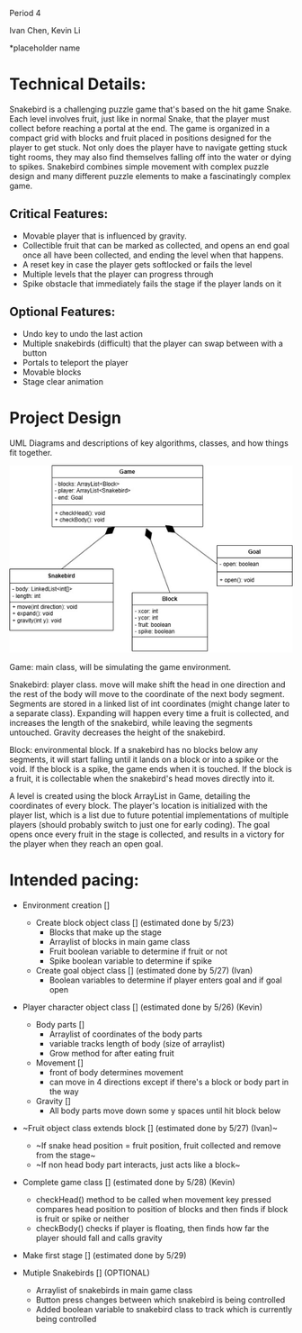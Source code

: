 Period 4

Ivan Chen, Kevin Li

*placeholder name

# Technical Details:

Snakebird is a challenging puzzle game that's based on the hit game Snake. Each level involves fruit, just like in normal Snake, that the player must collect before reaching a portal at the end. The game is organized in a compact grid with blocks and fruit placed in positions designed for the player to get stuck. Not only does the player have to navigate getting stuck tight rooms, they may also find themselves falling off into the water or dying to spikes. Snakebird combines simple movement with complex puzzle design and many different puzzle elements to make a fascinatingly complex game.

## Critical Features:
- Movable player that is influenced by gravity.
- Collectible fruit that can be marked as collected, and opens an end goal once all have been collected, and ending the level when that happens.
- A reset key in case the player gets softlocked or fails the level
- Multiple levels that the player can progress through
- Spike obstacle that immediately fails the stage if the player lands on it

## Optional Features:
- Undo key to undo the last action
- Multiple snakebirds (difficult) that the player can swap between with a button
- Portals to teleport the player
- Movable blocks
- Stage clear animation

# Project Design

UML Diagrams and descriptions of key algorithms, classes, and how things fit together.

![UML diagram](uml.jpg?raw=true "uml diagram")

Game: main class, will be simulating the game environment. 

Snakebird: player class. move will make shift the head in one direction and the rest of the body will move to the coordinate of the next body segment. Segments are stored in a linked list of int coordinates (might change later to a separate class). Expanding will happen every time a fruit is collected, and increases the length of the snakebird, while leaving the segments untouched. Gravity decreases the height of the snakebird.

Block: environmental block. If a snakebird has no blocks below any segments, it will start falling until it lands on a block or into a spike or the void. If the block is a spike, the game ends when it is touched. If the block is a fruit, it is collectable when the snakebird's head moves directly into it.

A level is created using the block ArrayList in Game, detailing the coordinates of every block. The player's location is initialized with the player list, which is a list due to future potential implementations of multiple players (should probably switch to just one for early coding). The goal opens once every fruit in the stage is collected, and results in a victory for the player when they reach an open goal.

# Intended pacing:

* Environment creation []
  * Create block object class [] (estimated done by 5/23)
    * Blocks that make up the stage
    * Arraylist of blocks in main game class
    * Fruit boolean variable to determine if fruit or not
    * Spike boolean variable to determine if spike
  * Create goal object class [] (estimated done by 5/27) (Ivan)
    * Boolean variables to determine if player enters goal and if goal open

* Player character object class [] (estimated done by 5/26) (Kevin)
  * Body parts []
    * Arraylist of coordinates of the body parts
    * variable tracks length of body (size of arraylist)
    * Grow method for after eating fruit
  * Movement []
    * front of body determines movement
    * can move in 4 directions except if there's a block or body part in the way
  * Gravity []
    * All body parts move down some y spaces until hit block below

* ~Fruit object class extends block [] (estimated done by 5/27) (Ivan)~
  * ~If snake head position = fruit position, fruit collected and remove from the stage~
  * ~If non head body part interacts, just acts like a block~

* Complete game class [] (estimated done by 5/28) (Kevin)
  * checkHead() method to be called when movement key pressed compares head position to position of blocks and then finds if block is fruit or spike or neither
  * checkBody() checks if player is floating, then finds how far the player should fall and calls gravity

* Make first stage [] (estimated done by 5/29)

* Mutiple Snakebirds [] (OPTIONAL)
  * Arraylist of snakebirds in main game class
  * Button press changes between which snakebird is being controlled
  * Added boolean variable to snakebird class to track which is currently being controlled
